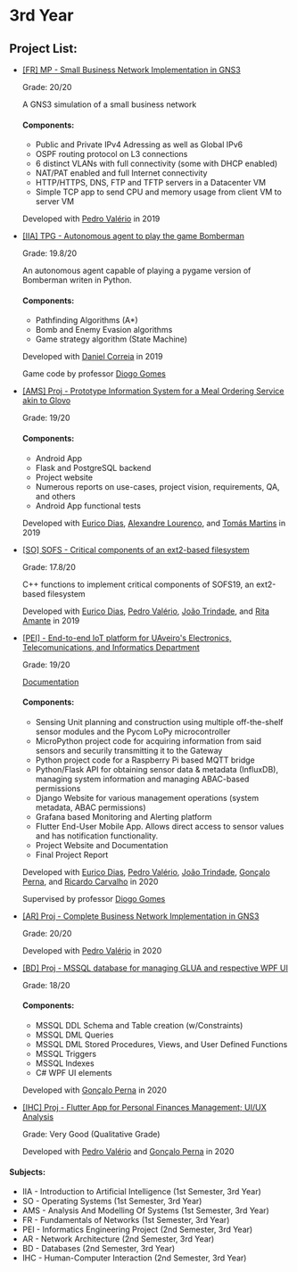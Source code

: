 # 3rd Year

## Project List:

- [[FR] MP - Small Business Network Implementation in GNS3](https://github.com/RodrigoRosmaninho/projects-ect/tree/master/3rd%20Year/%5BFR%5D%20MP%20-%20Small%20Business%20Network%20Implementation%20in%20GNS3)

     Grade: 20/20

     A GNS3 simulation of a small business network

     #### Components:
     - Public and Private IPv4 Adressing as well as Global IPv6
     - OSPF routing protocol on L3 connections
     - 6 distinct VLANs with full connectivity (some with DHCP enabled)
     - NAT/PAT enabled and full Internet connectivity
     - HTTP/HTTPS, DNS, FTP and TFTP servers in a Datacenter VM
     - Simple TCP app to send CPU and memory usage from client VM to server VM

     Developed with [Pedro Valério](https://github.com/PMSValerio) in 2019

- [[IIA] TPG - Autonomous agent to play the game Bomberman](https://github.com/RodrigoRosmaninho/projects-ect/tree/master/3rd%20Year/%5BIIA%5D%20TPG%20-%20Autonomous%20agent%20to%20play%20the%20game%20Bomberman)

     Grade: 19.8/20

     An autonomous agent capable of playing a pygame version of Bomberman writen in Python.

     #### Components:
     - Pathfinding Algorithms (A*)
     - Bomb and Enemy Evasion algorithms
     - Game strategy algorithm (State Machine)

     Developed with [Daniel Correia](https://github.com/danielcorreia13) in 2019

     Game code by professor [Diogo Gomes](https://github.com/dgomes)

- [[AMS] Proj - Prototype Information System for a Meal Ordering Service akin to Glovo](https://github.com/AMS19-303)

     Grade: 19/20

     #### Components:
     - Android App
     - Flask and PostgreSQL backend
     - Project website
     - Numerous reports on use-cases, project vision, requirements, QA, and others
     - Android App functional tests

     Developed with [Eurico Dias](https://github.com/eurico-dias), [Alexandre Lourenço](https://github.com/AlexMLourenco), and [Tomás Martins](https://github.com/tomasfilipe7) in 2019
     
- [[SO] SOFS - Critical components of an ext2-based filesystem](https://github.com/RodrigoRosmaninho/projects-ect/tree/master/3rd%20Year/%5BSO%5D%20SOFS%20-%20Critical%20components%20of%20an%20ext2-based%20filesystem)

     Grade: 17.8/20

     C++ functions to implement critical components of SOFS19, an ext2-based filesystem

     Developed with [Eurico Dias](https://github.com/eurico-dias), [Pedro Valério](https://github.com/PMSValerio), [João Trindade](https://github.com/3ndade), and [Rita Amante](https://github.com/rita-amante) in 2019
     
- [[PEI] - End-to-end IoT platform for UAveiro's Electronics, Telecomunications, and Informatics Department](https://github.com/DETImotica)

     Grade: 19/20
     
     [Documentation](https://detimotica.github.io/changelog/)
    
     #### Components:
     - Sensing Unit planning and construction using multiple off-the-shelf sensor modules and the Pycom LoPy microcontroller
     - MicroPython project code for acquiring information from said sensors and securily transmitting it to the Gateway
     - Python project code for a Raspberry Pi based MQTT bridge
     - Python/Flask API for obtaining sensor data & metadata (InfluxDB), managing system information and managing ABAC-based permissions
     - Django Website for various management operations (system metadata, ABAC permissions)
     - Grafana based Monitoring and Alerting platform
     - Flutter End-User Mobile App. Allows direct access to sensor values and has notification functionality.
     - Project Website and Documentation
     - Final Project Report

     Developed with [Eurico Dias](https://github.com/eurico-dias), [Pedro Valério](https://github.com/PMSValerio), [João Trindade](https://github.com/3ndade), [Gonçalo Perna](https://github.com/GoncaloPerna), and [Ricardo Carvalho](https://github.com/R4pinho) in 2020
     
     Supervised by professor [Diogo Gomes](https://github.com/dgomes)
     
- [[AR] Proj - Complete Business Network Implementation in GNS3](https://github.com/RodrigoRosmaninho/projects-ect/tree/master/3rd%20Year/%5BAR%5D%20Proj%20-%20Complete%20Business%20Network%20Implementation%20in%20GNS3)

     Grade: 20/20

     Developed with [Pedro Valério](https://github.com/PMSValerio) in 2020
     
- [[BD] Proj - MSSQL database for managing GLUA and respective WPF UI](https://github.com/RodrigoRosmaninho/projects-ect/tree/master/3rd%20Year/%5BBD%5D%20Proj%20-%20MSSQL%20database%20for%20managing%20GLUA%20and%20respective%20WPF%20UI)

     Grade: 18/20

     #### Components:
     - MSSQL DDL Schema and Table creation (w/Constraints)
     - MSSQL DML Queries
     - MSSQL DML Stored Procedures, Views, and User Defined Functions
     - MSSQL Triggers
     - MSSQL Indexes
     - C# WPF UI elements

     Developed with [Gonçalo Perna](https://github.com/GoncaloPerna) in 2020
     
- [[IHC] Proj - Flutter App for Personal Finances Management; UI/UX Analysis](https://github.com/moneywiz)

     Grade: Very Good (Qualitative Grade)

     Developed with [Pedro Valério](https://github.com/PMSValerio) and [Gonçalo Perna](https://github.com/GoncaloPerna) in 2020


#### Subjects:
- IIA - Introduction to Artificial Intelligence (1st Semester, 3rd Year)
- SO - Operating Systems (1st Semester, 3rd Year)
- AMS - Analysis And Modelling Of Systems (1st Semester, 3rd Year)
- FR - Fundamentals of Networks (1st Semester, 3rd Year)
- PEI - Informatics Engineering Project (2nd Semester, 3rd Year)  
- AR - Network Architecture (2nd Semester, 3rd Year)
- BD - Databases (2nd Semester, 3rd Year)
- IHC - Human-Computer Interaction (2nd Semester, 3rd Year)

